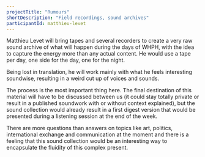 ```yaml
---
projectTitle: "Rumours"
shortDescription: "Field recordings, sound archives"
participantId: matthieu-levet
---
```


Matthieu Levet will bring tapes and several recorders to create a very raw sound archive of what will happen during the days of WHPH, with the idea to capture the energy more than any actual content. He would use a tape per day, one side for the day, one for the night.

Being lost in translation, he will work mainly with what he feels interesting soundwise, resulting in a weird cut up of voices and sounds.

The process is the most important thing here. The final destination of this material will have to be discussed between us (it could stay totally private or result in a published soundwork with or without context explained), but the sound collection would already result in a first digest version that would be presented during a listening session at the end of the week.

There are more questions than answers on topics like art, politics, international exchange and communication at the moment and there is a feeling that this sound collection would be an interesting way to encapsulate the fluidity of this complex present.
